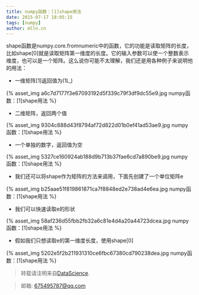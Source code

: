 ```yaml
---
title: numpy函数：[1]shape用法
date: 2015-07-17 18:05:15
tags: [numpy]
author: mlln.cn
---
```

shape函数是numpy.core.fromnumeric中的函数，它的功能是读取矩阵的长度，比如shape[0]就是读取矩阵第一维度的长度。它的输入参数可以使一个整数表示维度，也可以是一个矩阵。这么说你可能不太理解，我们还是用各种例子来说明他的用法：

- 一维矩阵[1]返回值为(1L,)                   

{% asset_img a6c7d7177f3e67093192d5f339c79f3df9dc55e9.jpg numpy函数：[1]shape用法 %}

- 二维矩阵，返回两个值                                  

{% asset_img 9304c888d43f8794af72d822d01b0ef41ad53ae9.jpg numpy函数：[1]shape用法 %}

- 一个单独的数字，返回值为空       

{% asset_img 5327ce160924ab188d9b713b37fae6cd7a890be9.jpg numpy函数：[1]shape用法 %}

- 我们还可以将shape作为矩阵的方法来调用，下面先创建了一个单位矩阵e     

{% asset_img b25aae51f819861871ca7f8848ed2e738ad4e6ea.jpg numpy函数：[1]shape用法 %}

- 我们可以快速读取e的形状            

{% asset_img 58af236d55fbb2fb32a6c81e4d4a20a44723dcea.jpg numpy函数：[1]shape用法 %}

- 假如我们只想读取e的第一维度长度，使用shape[0]        

{% asset_img 5202e5f2b211931310ce6fbc67380cd790238dea.jpg numpy函数：[1]shape用法 %}

> 转载请注明来自[DataScience](http://mlln.cn).

> 邮箱: 675495787@qq.com 
